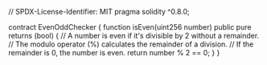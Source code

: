 // SPDX-License-Identifier: MIT
pragma solidity ^0.8.0;

contract EvenOddChecker {
    function isEven(uint256 number) public pure returns (bool) {
        // A number is even if it's divisible by 2 without a remainder.
        // The modulo operator (%) calculates the remainder of a division.
        // If the remainder is 0, the number is even.
        return number % 2 == 0;
    }
}


<!---
Hoyeendarmorlarh/Hoyeendarmorlarh is a ✨ special ✨ repository because its `README.md` (this file) appears on your GitHub profile.
You can click the Preview link to take a look at your changes.
--->

